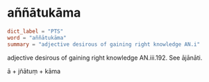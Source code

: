 # aññātukāma

``` toml
dict_label = "PTS"
word = "aññātukāma"
summary = "adjective desirous of gaining right knowledge AN.i"
```

adjective desirous of gaining right knowledge AN.iii.192. See ājānāti.

ā \+ jñātuṃ \+ kāma

